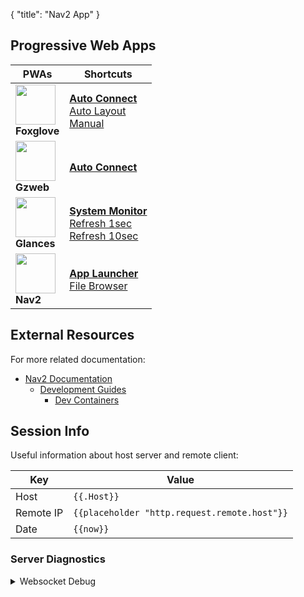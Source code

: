 {
    "title": "Nav2 App"
}
## Progressive Web Apps

| PWAs | Shortcuts |
|-|-|
| [<img src="/media/icons/foxglove/any_icon_x512.webp" height="64">](/foxglove/autoconnect)<br>**Foxglove** | [**Auto Connect**](/foxglove/autoconnect)<br>[Auto Layout](/foxglove/autolayout)<br>[Manual](/foxglove/) |
| [<img src="/media/icons/gzweb/any_icon_x512.webp" height="64">](/gzweb/)<br>**Gzweb** | [**Auto Connect**](/gzweb/) |
| [<img src="/media/icons/glances/any_icon_x512.webp" height="64">](/glances/)<br>**Glances** | [**System Monitor**](/glances/)<br>[Refresh 1sec](/glances/1)<br>[Refresh 10sec](/glances/10) |
| [<img src="/media/icons/nav2/any_icon_x512.webp" height="64">](/nav2/)<br>**Nav2** | [**App Launcher**](/nav2/)<br>[File Browser](/?browse=true) |

## External Resources

For more related documentation:

- [Nav2 Documentation](https://docs.nav2.org)
  - [Development Guides](https://docs.nav2.org/development_guides)
    - [Dev Containers](https://docs.nav2.org/development_guides/devcontainer_docs)

## Session Info

Useful information about host server and remote client:

|Key | Value |
|-|-|
| Host | `{{.Host}}` |
| Remote IP | `{{placeholder "http.request.remote.host"}}` |
| Date | `{{now}}` |

### Server Diagnostics

<details>
<summary>Websocket Debug</summary>

For troubleshooting websocket connections:

|Key | Value |
|-|-|
| `header.X-Forwarded-Host` | `{{placeholder "http.request.header.X-Forwarded-Host"}}` |
| `http.request.hostport` | `{{placeholder "http.request.hostport"}}` |
| `http.vars.ReqHost` | `{{placeholder "http.vars.ReqHost"}}` |

|Key | Value |
|-|-|
| `http.request.scheme` | `{{placeholder "http.request.scheme"}}` |
| `header.X-Forwarded-Scheme` | `{{placeholder "http.request.header.X-Forwarded-Scheme"}}` |
| `header.X-Forwarded-Proto` | `{{placeholder "http.request.header.X-Forwarded-Proto"}}` |
| `http.vars.WsScheme` | `{{placeholder "http.vars.WsScheme"}}` |

</details>
